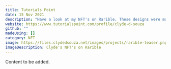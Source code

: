 ```yaml
---
title: Tutorials Point
date: 15 Nov 2021
description: "Have a look at my NFT's on Rarible. These designs were made using Figma! "
website: https://www.tutorialspoint.com/profile/clyde-d-souza
github: ""
madeUsing: []
category: NFT
image: https://files.clydedsouza.net/images/projects/rarible-teaser.png
imageDescription: Clyde's NFT's on Rarible
---
```


Content to be added.
